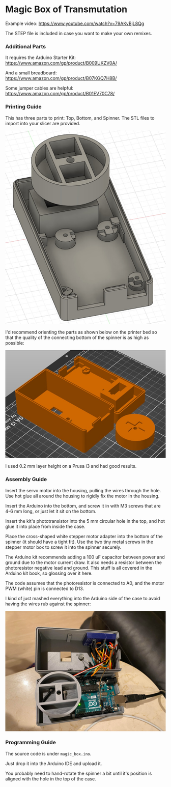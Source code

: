 # Magic Box of Transmutation

Example video:
https://www.youtube.com/watch?v=79AKvBjL8Qg

The STEP file is included in case you want to make your own remixes.


### Additional Parts

It requires the Arduino Starter Kit:
https://www.amazon.com/gp/product/B009UKZV0A/

And a small breadboard:
https://www.amazon.com/gp/product/B07KGQ7H8B/

Some jumper cables are helpful:
https://www.amazon.com/gp/product/B01EV70C78/


### Printing Guide

This has three parts to print: Top, Bottom, and Spinner.  The STL files to import into your slicer are provided.

![CAD Preview](cad_preview.jpg)

I'd recommend orienting the parts as shown below on the printer bed so that the quality of the connecting bottom of the spinner is as high as possible:

![Print Guide](print_guide.jpg)

I used 0.2 mm layer height on a Prusa i3 and had good results.


### Assembly Guide

Insert the servo motor into the housing, pulling the wires through the hole.  Use hot glue all around the housing to rigidly fix the motor in the housing.

Insert the Arduino into the bottom, and screw it in with M3 screws that are 4-6 mm long, or just let it sit on the bottom.

Insert the kit's phototransistor into the 5 mm circular hole in the top, and hot glue it into place from inside the case.

Place the cross-shaped white stepper motor adapter into the bottom of the spinner (it should have a tight fit).  Use the two tiny metal screws in the stepper motor box to screw it into the spinner securely.

The Arduino kit recommends adding a 100 uF capacitor between power and ground due to the motor current draw.  It also needs a resistor between the photoresistor negative lead and ground.  This stuff is all covered in the Arduino kit book, so glossing over it here.

The code assumes that the photoresistor is connected to A0, and the motor PWM (white) pin is connected to D13.

I kind of just mashed everything into the Arduino side of the case to avoid having the wires rub against the spinner:

![Build Guide](build_guide.jpg)


### Programming Guide

The source code is under `magic_box.ino`.

Just drop it into the Arduino IDE and upload it.

You probably need to hand-rotate the spinner a bit until it's position is aligned with the hole in the top of the case.
